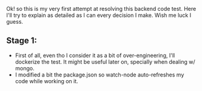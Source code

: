 Ok! so this is my very first attempt at resolving this backend code test. Here I'll try to explain as detailed as I can every decision I make. Wish me luck I guess.

## Stage 1:
- First of all, even tho I consider it as a bit of over-engineering, I'll dockerize the test. It might be useful later on, specially when dealing w/ mongo.
- I modified a bit the package.json so watch-node auto-refreshes my code while working on it.

